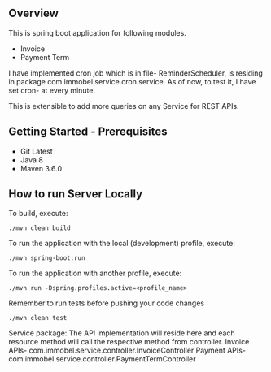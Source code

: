 ## Overview
This is spring boot application for following modules.
* Invoice
* Payment Term

I have implemented cron job which is in file- ReminderScheduler, is residing in package com.immobel.service.cron.service. As of now, to test it, I have set cron- at every minute. 

This is extensible to add more queries on any Service for REST APIs.

## Getting Started - Prerequisites
* Git Latest
* Java 8
* Maven 3.6.0

## How to run Server Locally
To build, execute:

    ./mvn clean build

To run the application with the local (development) profile, execute:

    ./mvn spring-boot:run

To run the application with another profile, execute:

    ./mvn run -Dspring.profiles.active=<profile_name>

Remember to run tests before pushing your code changes

    ./mvn clean test
    
Service package:
The API implementation will reside here and each resource method will call the respective method from controller.
Invoice APIs- com.immobel.service.controller.InvoiceController
Payment APIs- com.immobel.service.controller.PaymentTermController